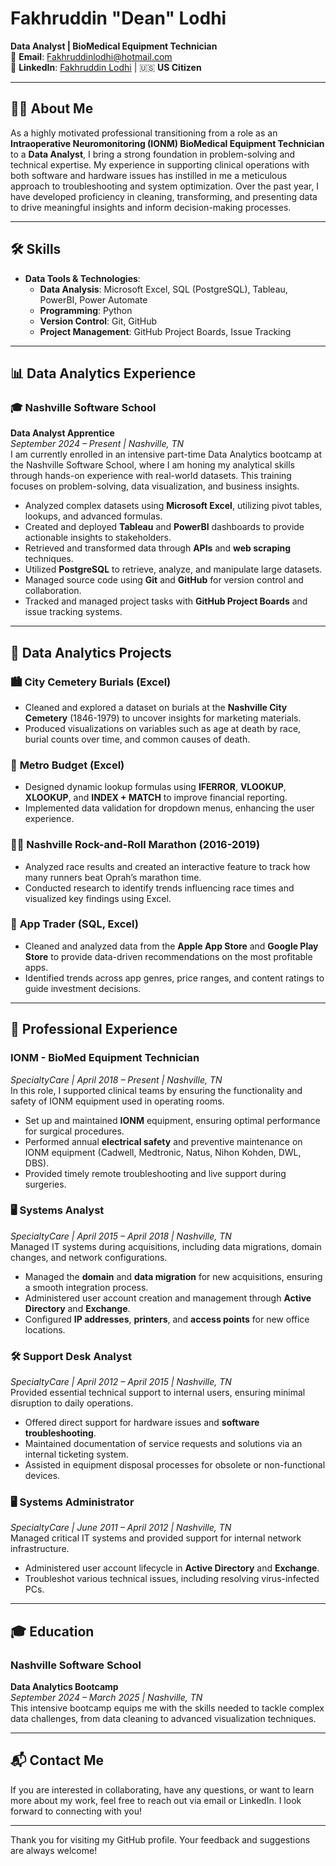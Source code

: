# Fakhruddin "Dean" Lodhi  
**Data Analyst | BioMedical Equipment Technician**  
📧 **Email**: Fakhruddinlodhi@hotmail.com  
🔗 **LinkedIn**: [Fakhruddin Lodhi](https://www.linkedin.com/in/fakhruddinlodhi) |
🇺🇸 **US Citizen**

---

## 🧑‍💻 About Me  
As a highly motivated professional transitioning from a role as an **Intraoperative Neuromonitoring (IONM) BioMedical Equipment Technician** to a **Data Analyst**, I bring a strong foundation in problem-solving and technical expertise. My experience in supporting clinical operations with both software and hardware issues has instilled in me a meticulous approach to troubleshooting and system optimization. Over the past year, I have developed proficiency in cleaning, transforming, and presenting data to drive meaningful insights and inform decision-making processes.

---

## 🛠️ Skills  
- **Data Tools & Technologies**:  
  - **Data Analysis**: Microsoft Excel, SQL (PostgreSQL), Tableau, PowerBI, Power Automate  
  - **Programming**: Python  
  - **Version Control**: Git, GitHub  
  - **Project Management**: GitHub Project Boards, Issue Tracking

---

## 📊 Data Analytics Experience  

### 🎓 **Nashville Software School**  
**Data Analyst Apprentice**  
*September 2024 – Present | Nashville, TN*  
I am currently enrolled in an intensive part-time Data Analytics bootcamp at the Nashville Software School, where I am honing my analytical skills through hands-on experience with real-world datasets. This training focuses on problem-solving, data visualization, and business insights.

- Analyzed complex datasets using **Microsoft Excel**, utilizing pivot tables, lookups, and advanced formulas.
- Created and deployed **Tableau** and **PowerBI** dashboards to provide actionable insights to stakeholders.
- Retrieved and transformed data through **APIs** and **web scraping** techniques.
- Utilized **PostgreSQL** to retrieve, analyze, and manipulate large datasets.
- Managed source code using **Git** and **GitHub** for version control and collaboration.
- Tracked and managed project tasks with **GitHub Project Boards** and issue tracking systems.

---

## 📑 Data Analytics Projects  

### 🏙️ **City Cemetery Burials (Excel)**  
- Cleaned and explored a dataset on burials at the **Nashville City Cemetery** (1846-1979) to uncover insights for marketing materials.  
- Produced visualizations on variables such as age at death by race, burial counts over time, and common causes of death.

### 💼 **Metro Budget (Excel)**  
- Designed dynamic lookup formulas using **IFERROR**, **VLOOKUP**, **XLOOKUP**, and **INDEX + MATCH** to improve financial reporting.  
- Implemented data validation for dropdown menus, enhancing the user experience.

### 🏃‍♂️ **Nashville Rock-and-Roll Marathon (2016-2019)**  
- Analyzed race results and created an interactive feature to track how many runners beat Oprah’s marathon time.  
- Conducted research to identify trends influencing race times and visualized key findings using Excel.

### 📱 **App Trader (SQL, Excel)**  
- Cleaned and analyzed data from the **Apple App Store** and **Google Play Store** to provide data-driven recommendations on the most profitable apps.  
- Identified trends across app genres, price ranges, and content ratings to guide investment decisions.

---

## 💼 Professional Experience  

### IONM - BioMed Equipment Technician  
*SpecialtyCare | April 2018 – Present | Nashville, TN*  
In this role, I supported clinical teams by ensuring the functionality and safety of IONM equipment used in operating rooms.

- Set up and maintained **IONM** equipment, ensuring optimal performance for surgical procedures.
- Performed annual **electrical safety** and preventive maintenance on IONM equipment (Cadwell, Medtronic, Natus, Nihon Kohden, DWL, DBS).
- Provided timely remote troubleshooting and live support during surgeries.

### 🖥️ **Systems Analyst**  
*SpecialtyCare | April 2015 – April 2018 | Nashville, TN*  
Managed IT systems during acquisitions, including data migrations, domain changes, and network configurations.

- Managed the **domain** and **data migration** for new acquisitions, ensuring a smooth integration process.
- Administered user account creation and management through **Active Directory** and **Exchange**.
- Configured **IP addresses**, **printers**, and **access points** for new office locations.

### 🛠️ **Support Desk Analyst**  
*SpecialtyCare | April 2012 – April 2015 | Nashville, TN*  
Provided essential technical support to internal users, ensuring minimal disruption to daily operations.

- Offered direct support for hardware issues and **software troubleshooting**.
- Maintained documentation of service requests and solutions via an internal ticketing system.
- Assisted in equipment disposal processes for obsolete or non-functional devices.

### 🖥️ **Systems Administrator**  
*SpecialtyCare | June 2011 – April 2012 | Nashville, TN*  
Managed critical IT systems and provided support for internal network infrastructure.

- Administered user account lifecycle in **Active Directory** and **Exchange**.
- Troubleshot various technical issues, including resolving virus-infected PCs.

---

## 🎓 Education  

### Nashville Software School  
**Data Analytics Bootcamp**  
*September 2024 – March 2025 | Nashville, TN*  
This intensive bootcamp equips me with the skills needed to tackle complex data challenges, from data cleaning to advanced visualization techniques.

---

## 📬 Contact Me  
If you are interested in collaborating, have any questions, or want to learn more about my work, feel free to reach out via email or LinkedIn. I look forward to connecting with you!

---

Thank you for visiting my GitHub profile. Your feedback and suggestions are always welcome!

